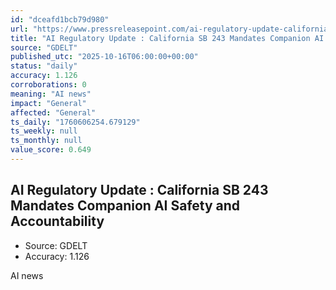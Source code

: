 ```yaml
---
id: "dceafd1bcb79d980"
url: "https://www.pressreleasepoint.com/ai-regulatory-update-californias-sb-243-mandates-companion-ai-safety-and-accountability"
title: "AI Regulatory Update : California SB 243 Mandates Companion AI Safety and Accountability"
source: "GDELT"
published_utc: "2025-10-16T06:00:00+00:00"
status: "daily"
accuracy: 1.126
corroborations: 0
meaning: "AI news"
impact: "General"
affected: "General"
ts_daily: "1760606254.679129"
ts_weekly: null
ts_monthly: null
value_score: 0.649
---
```

## AI Regulatory Update : California SB 243 Mandates Companion AI Safety and Accountability

- Source: GDELT
- Accuracy: 1.126

AI news
